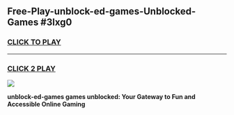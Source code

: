
## Free-Play-unblock-ed-games-Unblocked-Games #3lxg0
<h3>
<a href="https://news.freeplayer.one?title=unblock-ed-games&ref=8M">CLICK TO PLAY</a></h3>
<hr>

<h3>
<a href="https://news.freeplayer.one?title=unblock-ed-games&ref=8M">CLICK 2 PLAY</a>
  
</h3>

<a href="https://news.freeplayer.one?title=unblock-ed-games&ref=8M"><img src="https://clearcache.store/games.png"></a>


**unblock-ed-games games unblocked: Your Gateway to Fun and Accessible Online Gaming**
